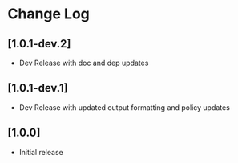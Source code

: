 # Change Log

## [1.0.1-dev.2]

- Dev Release with doc and dep updates

## [1.0.1-dev.1]

- Dev Release with updated output formatting and policy updates

## [1.0.0]

- Initial release
